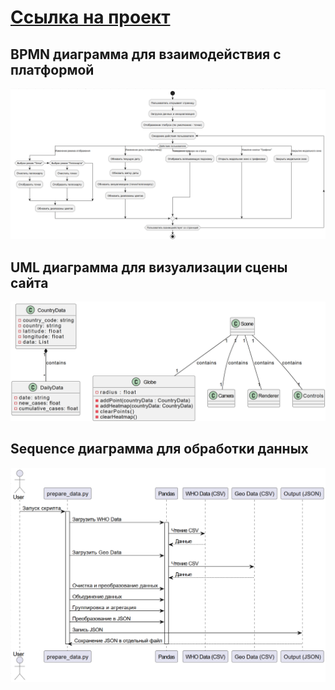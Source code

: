 # [Ссылка на проект](https://github.com/Data-Wrangling-and-Visualisation/Globe_covid_map/tree/main)

## BPMN диаграмма для взаимодействия с платформой
![BPMN](BPMN.png)
## UML диаграмма для визуализации сцены сайта
![UML](UML.png)
## Sequence диаграмма для обработки данных
![seq](Sequence.png)
